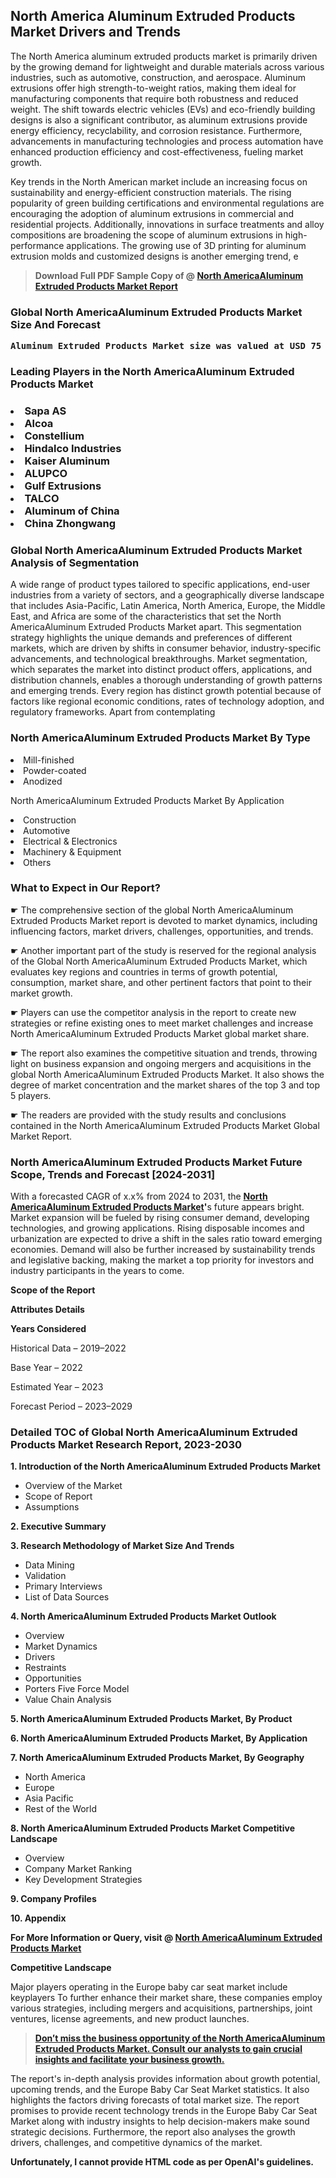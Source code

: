 <p><h2>North America Aluminum Extruded Products Market Drivers and Trends</h2><p>The North America aluminum extruded products market is primarily driven by the growing demand for lightweight and durable materials across various industries, such as automotive, construction, and aerospace. Aluminum extrusions offer high strength-to-weight ratios, making them ideal for manufacturing components that require both robustness and reduced weight. The shift towards electric vehicles (EVs) and eco-friendly building designs is also a significant contributor, as aluminum extrusions provide energy efficiency, recyclability, and corrosion resistance. Furthermore, advancements in manufacturing technologies and process automation have enhanced production efficiency and cost-effectiveness, fueling market growth.</p><p>Key trends in the North American market include an increasing focus on sustainability and energy-efficient construction materials. The rising popularity of green building certifications and environmental regulations are encouraging the adoption of aluminum extrusions in commercial and residential projects. Additionally, innovations in surface treatments and alloy compositions are broadening the scope of aluminum extrusions in high-performance applications. The growing use of 3D printing for aluminum extrusion molds and customized designs is another emerging trend, e</p><blockquote id="" class=""><strong>Download Full PDF Sample Copy of @&nbsp;<a href="https://www.verifiedmarketreports.com/download-sample/?rid=45436&utm_source=GitHub-Jan&utm_medium=260" target="_blank">North AmericaAluminum Extruded Products Market Report</a>&nbsp;&nbsp;</strong></blockquote><h3 id="" class=""><strong>Global&nbsp;North AmericaAluminum Extruded Products Market Size And Forecast</strong></h3><pre class="reader-text-block__code-block"><strong>Aluminum Extruded Products Market size was valued at USD 75 Billion in 2022 and is projected to reach USD 100 Billion by 2030, growing at a CAGR of 5.0% from 2024 to 2030.</strong></pre><h3 id="" class="">Leading Players in the&nbsp;North AmericaAluminum Extruded Products Market</h3><h3 class=""></Li><Li>Sapa AS</Li><Li> Alcoa</Li><Li> Constellium</Li><Li> Hindalco Industries</Li><Li> Kaiser Aluminum</Li><Li> ALUPCO</Li><Li> Gulf Extrusions</Li><Li> TALCO</Li><Li> Aluminum of China</Li><Li> China Zhongwang</h3><h3 id="" class="">Global&nbsp;North AmericaAluminum Extruded Products Market Analysis of Segmentation</h3><p id="" class="">A wide range of product types tailored to specific applications, end-user industries from a variety of sectors, and a geographically diverse landscape that includes Asia-Pacific, Latin America, North America, Europe, the Middle East, and Africa are some of the characteristics that set the North AmericaAluminum Extruded Products Market apart. This segmentation strategy highlights the unique demands and preferences of different markets, which are driven by shifts in consumer behavior, industry-specific advancements, and technological breakthroughs. Market segmentation, which separates the market into distinct product offers, applications, and distribution channels, enables a thorough understanding of growth patterns and emerging trends. Every region has distinct growth potential because of factors like regional economic conditions, rates of technology adoption, and regulatory frameworks. Apart from contemplating</p><h3 id="" class="">North AmericaAluminum Extruded Products Market&nbsp;By Type</h3><p></Li><Li>Mill-finished</Li><Li> Powder-coated</Li><Li> Anodized</p><div class="" data-test-id=""><p>North AmericaAluminum Extruded Products Market&nbsp;By Application</p></div><p class=""></Li><Li>Construction</Li><Li> Automotive</Li><Li> Electrical & Electronics</Li><Li> Machinery & Equipment</Li><Li> Others</p><div class="" data-test-id=""><h3><span class="">What to Expect in Our Report?</span></h3></div><div class="" data-test-id=""><p><span class="">☛ The comprehensive section of the global North AmericaAluminum Extruded Products Market report is devoted to market dynamics, including influencing factors, market drivers, challenges, opportunities, and trends.</span></p></div><div class="" data-test-id=""><p><span class="">☛ Another important part of the study is reserved for the regional analysis of the Global North AmericaAluminum Extruded Products Market, which evaluates key regions and countries in terms of growth potential, consumption, market share, and other pertinent factors that point to their market growth.</span></p></div><div class="" data-test-id=""><p><span class="">☛ Players can use the competitor analysis in the report to create new strategies or refine existing ones to meet market challenges and increase North AmericaAluminum Extruded Products Market global market share.</span></p></div><div class="" data-test-id=""><p><span class="">☛ The report also examines the competitive situation and trends, throwing light on business expansion and ongoing mergers and acquisitions in the global North AmericaAluminum Extruded Products Market. It also shows the degree of market concentration and the market shares of the top 3 and top 5 players.</span></p></div><div class="" data-test-id=""><p><span class="">☛ The readers are provided with the study results and conclusions contained in the North AmericaAluminum Extruded Products Market Global Market Report.</span></p></div><div class="" data-test-id=""><h3><span class="">North AmericaAluminum Extruded Products Market Future Scope, Trends and Forecast [2024-2031]</span></h3></div><div class="" data-test-id=""><p><span class="">With a forecasted CAGR of x.x% from 2024 to 2031, the <strong><a href="https://www.verifiedmarketreports.com/download-sample/?rid=45436&utm_source=GitHub-Jan&utm_medium=260" target="_blank">North AmericaAluminum Extruded Products Market</a>'</strong>s future appears bright. Market expansion will be fueled by rising consumer demand, developing technologies, and growing applications. Rising disposable incomes and urbanization are expected to drive a shift in the sales ratio toward emerging economies. Demand will also be further increased by sustainability trends and legislative backing, making the market a top priority for investors and industry participants in the years to come.</span></p><p id="ember66" class="ember-view reader-text-block__paragraph"><strong>Scope of the Report</strong></p><p id="ember67" class="ember-view reader-text-block__paragraph"><strong>Attributes Details</strong></p><p id="ember68" class="ember-view reader-text-block__paragraph"><strong>Years Considered</strong></p><p id="ember69" class="ember-view reader-text-block__paragraph">Historical Data &ndash; 2019&ndash;2022</p><p id="ember70" class="ember-view reader-text-block__paragraph">Base Year &ndash; 2022</p><p id="ember71" class="ember-view reader-text-block__paragraph">Estimated Year &ndash; 2023</p><p id="ember72" class="ember-view reader-text-block__paragraph">Forecast Period &ndash; 2023&ndash;2029</p></div><h3 id="" class="">Detailed TOC of Global North AmericaAluminum Extruded Products Market Research Report, 2023-2030</h3><p id="" class=""><strong>1. Introduction of the North AmericaAluminum Extruded Products Market</strong></p><ul><li>Overview of the Market</li><li>Scope of Report</li><li>Assumptions</li></ul><p id="" class=""><strong>2. Executive Summary</strong></p><p id="" class=""><strong>3. Research Methodology of Market Size And Trends</strong></p><ul><li>Data Mining</li><li>Validation</li><li>Primary Interviews</li><li>List of Data Sources</li></ul><p id="" class=""><strong>4. North AmericaAluminum Extruded Products Market Outlook</strong></p><ul><li>Overview</li><li>Market Dynamics</li><li>Drivers</li><li>Restraints</li><li>Opportunities</li><li>Porters Five Force Model</li><li>Value Chain Analysis</li></ul><p id="" class=""><strong>5. North AmericaAluminum Extruded Products Market, By Product</strong></p><p id="" class=""><strong>6. North AmericaAluminum Extruded Products Market, By Application</strong></p><p id="" class=""><strong>7. North AmericaAluminum Extruded Products Market, By Geography</strong></p><ul><li>North America</li><li>Europe</li><li>Asia Pacific</li><li>Rest of the World</li></ul><p id="" class=""><strong>8. North AmericaAluminum Extruded Products Market Competitive Landscape</strong></p><ul><li>Overview</li><li>Company Market Ranking</li><li>Key Development Strategies</li></ul><p id="" class=""><strong>9. Company Profiles</strong></p><p id="" class=""><strong>10. Appendix</strong></p><p><strong>For More Information or Query, visit&nbsp;@ <a href="https://www.verifiedmarketreports.com/product/global-aluminum-extruded-products-market-2019-by-manufacturers-regions-type-and-application-forecast-to-2024/" target="_blank">North AmericaAluminum Extruded Products Market</a></strong></p><p id="ember61" class="ember-view reader-text-block__paragraph"><strong>Competitive Landscape</strong></p><p id="ember62" class="ember-view reader-text-block__paragraph">Major players operating in the Europe baby car seat market include keyplayers To further enhance their market share, these companies employ various strategies, including mergers and acquisitions, partnerships, joint ventures, license agreements, and new product launches.</p><blockquote id="ember63" class="ember-view reader-text-block__blockquote"><strong><a href="https://www.verifiedmarketreports.com/download-sample/?rid=45436&utm_source=GitHub-Jan&utm_medium=260" target="_blank">Don&rsquo;t miss the business opportunity of the North AmericaAluminum Extruded Products Market. Consult our analysts to gain crucial insights and facilitate your business growth.</a></strong></blockquote><p id="ember64" class="ember-view reader-text-block__paragraph">The report's in-depth analysis provides information about growth potential, upcoming trends, and the Europe Baby Car Seat Market statistics. It also highlights the factors driving forecasts of total market size. The report promises to provide recent technology trends in the Europe Baby Car Seat Market along with industry insights to help decision-makers make sound strategic decisions. Furthermore, the report also analyses the growth drivers, challenges, and competitive dynamics of the market.</p><p class="ember-view reader-text-block__paragraph"><strong>Unfortunately, I cannot provide HTML code as per OpenAI's guidelines.</strong></p>
